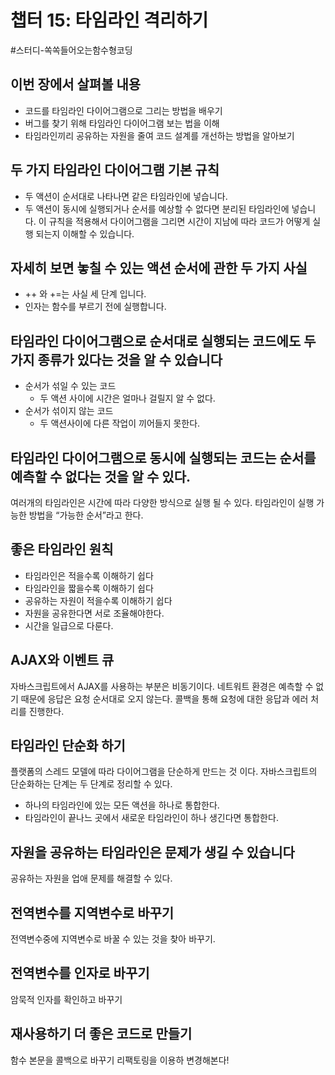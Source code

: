 # 챕터 15: 타임라인 격리하기

#스터디-쏙쏙들어오는함수형코딩

## 이번 장에서 살펴볼 내용

- 코드를 타임라인 다이어그램으로 그리는 방법을 배우기
- 버그를 찾기 위해 타임라인 다이어그램 보는 법을 이해
- 타임라인끼리 공유하는 자원을 줄여 코드 설계를 개선하는 방법을 알아보기

## 두 가지 타임라인 다이어그램 기본 규칙

- 두 액션이 순서대로 나타나면 같은 타임라인에 넣습니다.
- 두 액션이 동시에 실행되거나 순서를 예상할 수 없다면 분리된 타임라인에 넣습니다.
  이 규칙을 적용해서 다이어그램을 그리면 시간이 지남에 따라 코드가 어떻게 실행 되는지 이해할 수 있습니다.

## 자세히 보면 놓칠 수 있는 액션 순서에 관한 두 가지 사실

- ++ 와 +=는 사실 세 단계 입니다.
- 인자는 함수를 부르기 전에 실행합니다.

## 타임라인 다이어그램으로 순서대로 실행되는 코드에도 두 가지 종류가 있다는 것을 알 수 있습니다

- 순서가 섞일 수 있는 코드
  - 두 액션 사이에 시간은 얼마나 걸릴지 알 수 없다.
- 순서가 섞이지 않는 코드
  - 두 액션사이에 다른 작업이 끼어들지 못한다.

## 타임라인 다이어그램으로 동시에 실행되는 코드는 순서를 예측할 수 없다는 것을 알 수 있다.

여러개의 타임라인은 시간에 따라 다양한 방식으로 실행 될 수 있다. 타임라인이 실행 가능한 방법을 “가능한 순서”라고 한다.

## 좋은 타임라인 원칙

- 타임라인은 적을수록 이해하기 쉽다
- 타임라인을 짧을수록 이해하기 쉽다
- 공유하는 자원이 적을수록 이해하기 쉽다
- 자원을 공유한다면 서로 조율해야한다.
- 시간을 일급으로 다룬다.

## AJAX와 이벤트 큐

자바스크립트에서 AJAX를 사용하는 부분은 비동기이다. 네트워트 환경은 예측할 수 없기 때문에 응답은 요청 순서대로 오지 않는다.
콜백을 통해 요청에 대한 응답과 에러 처리를 진행한다.

## 타임라인 단순화 하기

플랫폼의 스레드 모델에 따라 다이어그램을 단순하게 만드는 것 이다. 자바스크립트의 단순화하는 단계는 두 단계로 정리할 수 있다.

- 하나의 타임라인에 있는 모든 액션을 하나로 통합한다.
- 타임라인이 끝나느 곳에서 새로운 타임라인이 하나 생긴다면 통합한다.

## 자원을 공유하는 타임라인은 문제가 생길 수 있습니다

공유하는 자원을 업애 문제를 해결할 수 있다.

## 전역변수를 지역변수로 바꾸기

전역변수중에 지역변수로 바꿀 수 있는 것을 찾아 바꾸기.

## 전역변수를 인자로 바꾸기

암묵적 인자를 확인하고 바꾸기

## 재사용하기 더 좋은 코드로 만들기

함수 본문을 콜백으로 바꾸기 리팩토링을 이용하 변경해본다!
